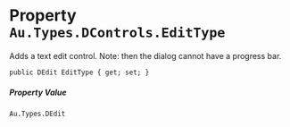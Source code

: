 # Property `Au.Types.DControls.EditType`

Adds a text edit control. Note: then the dialog cannot have a progress bar.

```
public DEdit EditType { get; set; }
```

##### Property Value

`Au.Types.DEdit`